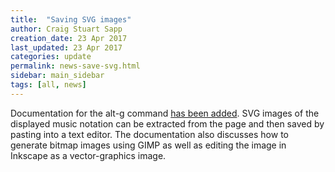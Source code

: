 ```yaml
---
title:  "Saving SVG images"
author: Craig Stuart Sapp
creation_date: 23 Apr 2017
last_updated: 23 Apr 2017
categories: update
permalink: news-save-svg.html
sidebar: main_sidebar
tags: [all, news]
---
```


Documentation for the <span class="keypress">alt-g</span> command 
[has been added](/commands/alt-g).  SVG images of the displayed music
notation can be extracted from the page and then saved by pasting into a 
text editor.  The documentation also discusses how to generate bitmap images
using GIMP as well as editing the image in Inkscape as a vector-graphics 
image.


